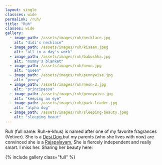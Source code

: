 ```yaml
---
layout: single
classses: wide
permalink: /ruh/
title: "Ruh"
classes: wide
gallery:
  - image_path: /assets/images/ruh/necklace.jpg
    alt: "didi's necklace"
  - image_path: /assets/images/ruh/kisaan.jpeg
    alt: "all in a day's work" 
  - image_path: /assets/images/ruh/babushka.jpg
    alt: "mummy's blanket"    
  - image_path: /assets/images/ruh/neon.jpg
    alt: "queen" 
  - image_path: /assets/images/ruh/pennywise.jpg
    alt: "penny" 
  - image_path: /assets/images/ruh/neon-2.jpg
    alt: "principessa" 
  - image_path: /assets/images/ruh/pennywise.jpg
    alt: "keeping an eye" 
  - image_path: /assets/images/ruh/pack-leader.jpg
    alt: "alpha dog"
  - image_path: /assets/images/ruh/sleeping-beauty.jpeg
    alt: "sleeping beaut"  
---
```

Ruh (full name: Ruh-e-khus) is named after one of my favorite fragrances (Vetiver). She is a <a href = "https://en.wikipedia.org/wiki/Indian_pariah_dog">Desi Dog </a> but my parents (who she lives with now) are convinced she is a <a href = "https://en.wikipedia.org/wiki/Rajapalayam_dog">Rajapalayam.</a> She is fiercely independent and really smart. I miss her. Sharing her beauty here: 

{% include gallery class="full" %}


